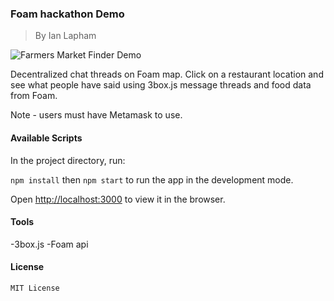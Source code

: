 ### Foam hackathon Demo

> By Ian Lapham

![Farmers Market Finder Demo](demo/demo.gif)

Decentralized chat threads on Foam map. Click on a restaurant location and see what people have said using 3box.js message threads and food data from Foam. 

Note - users must have Metamask to use. 

#### Available Scripts

In the project directory, run:

`npm install` then `npm start` to run the app in the development mode.

Open [http://localhost:3000](http://localhost:3000) to view it in the browser.

#### Tools

-3box.js
-Foam api 

#### License

`MIT License`

